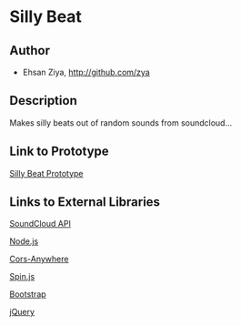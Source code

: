 # Silly Beat


## Author
- Ehsan Ziya, http://github.com/zya

## Description
Makes silly beats out of random sounds from soundcloud...

## Link to Prototype

[Silly Beat Prototype](http://zya.github.io/sillybeat/ "Silly Beat Prototype")

## Links to External Libraries

[SoundCloud API](http://developers.soundcloud.com/docs "SoundCloud API")

[Node.js](http://nodejs.org/ "Node.js")

[Cors-Anywhere](https://github.com/Rob--W/cors-anywhere/ "Cors-Anywhere")

[Spin.js](http://fgnass.github.io/spin.js/ "Spin.js")

[Bootstrap](http://www.getbootstrap.com "Bootstrap")

[jQuery](http://www.jquery.com "jQuery")




